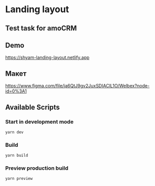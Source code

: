 # Landing layout

## Test task for amoCRM

## Demo

https://shyam-landing-layout.netlify.app

## Макет 

https://www.figma.com/file/ja6QtJ9gv2JuxSDIAClL1O/Welbex?node-id=0%3A1

## Available Scripts

### Start in development mode

```
yarn dev
```

### Build

```
yarn build 
```

### Preview production build

```
yarn preview
```

